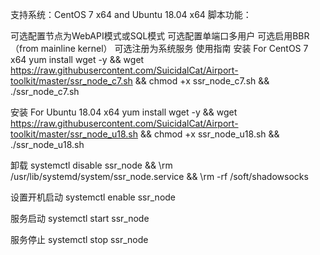 支持系统：CentOS 7 x64 and Ubuntu 18.04 x64 脚本功能：

可选配置节点为WebAPI模式或SQL模式
可选配置单端口多用户
可选启用BBR（from mainline kernel）
可选注册为系统服务
使用指南
安装 For CentOS 7 x64
yum install wget -y && wget https://raw.githubusercontent.com/SuicidalCat/Airport-toolkit/master/ssr_node_c7.sh && chmod +x ssr_node_c7.sh && ./ssr_node_c7.sh

安装 For Ubuntu 18.04 x64
yum install wget -y && wget https://raw.githubusercontent.com/SuicidalCat/Airport-toolkit/master/ssr_node_u18.sh && chmod +x ssr_node_u18.sh && ./ssr_node_u18.sh

卸载
systemctl disable ssr_node && \rm /usr/lib/systemd/system/ssr_node.service && \rm -rf /soft/shadowsocks

设置开机启动
systemctl enable ssr_node

服务启动
systemctl start ssr_node

服务停止
systemctl stop ssr_node
